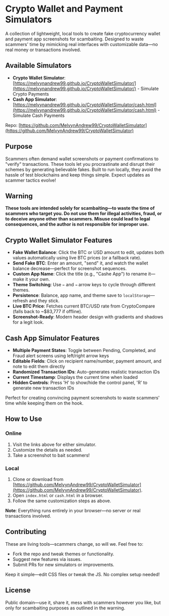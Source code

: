 # Crypto Wallet and Payment Simulators

A collection of lightweight, local tools to create fake cryptocurrency wallet and payment app screenshots for scambaiting. Designed to waste scammers' time by mimicking real interfaces with customizable data—no real money or transactions involved.

## Available Simulators

- **Crypto Wallet Simulator**: [https://melvynandrew99.github.io/CryptoWalletSimulator/](https://melvynandrew99.github.io/CryptoWalletSimulator/) - Simulate Crypto Payments
- **Cash App Simulator**: [https://melvynandrew99.github.io/CryptoWalletSimulator/cash.html](https://melvynandrew99.github.io/CryptoWalletSimulator/cash.html) - Simulate Cash Payments

Repo: [https://github.com/MelvynAndrew99/CryptoWalletSimulator](https://github.com/MelvynAndrew99/CryptoWalletSimulator)

## Purpose

Scammers often demand wallet screenshots or payment confirmations to "verify" transactions. These tools let you procrastinate and disrupt their schemes by generating believable fakes. Built to run locally, they avoid the hassle of test blockchains and keep things simple. Expect updates as scammer tactics evolve!

## Warning

**These tools are intended solely for scambaiting—to waste the time of scammers who target you. Do not use them for illegal activities, fraud, or to deceive anyone other than scammers. Misuse could lead to legal consequences, and the author is not responsible for improper use.**

## Crypto Wallet Simulator Features

- **Fake Wallet Balance**: Click the BTC or USD amount to edit, updates both values automatically using live BTC prices (or a fallback rate).
- **Send Fake BTC**: Enter an amount, "send" it, and watch the wallet balance decrease—perfect for screenshot sequences.
- **Custom App Name**: Click the title (e.g., "Cashe App") to rename it—make it your own.
- **Theme Switching**: Use `←` and `→` arrow keys to cycle through different themes.
- **Persistence**: Balance, app name, and theme save to `localStorage`—refresh and they stick.
- **Live BTC Price**: Fetches current BTC/USD rate from CryptoCompare (falls back to ~$83,777 if offline).
- **Screenshot-Ready**: Modern header design with gradients and shadows for a legit look.

## Cash App Simulator Features

- **Multiple Payment States**: Toggle between Pending, Completed, and Fraud alert screens using left/right arrow keys
- **Editable Fields**: Click on recipient name/number, payment amount, and note to edit them directly
- **Randomized Transaction IDs**: Auto-generates realistic transaction IDs
- **Current Timestamp**: Displays the current time when loaded
- **Hidden Controls**: Press 'H' to show/hide the control panel, 'R' to generate new transaction IDs

Perfect for creating convincing payment screenshots to waste scammers' time while keeping them on the hook.

## How to Use

### Online
1. Visit the links above for either simulator.
2. Customize the details as needed.
3. Take a screenshot to bait scammers!

### Local
1. Clone or download from [https://github.com/MelvynAndrew99/CryptoWalletSimulator](https://github.com/MelvynAndrew99/CryptoWalletSimulator).
2. Open `index.html` or `cash.html` in a browser.
3. Follow the same customization steps as above.

**Note**: Everything runs entirely in your browser—no server or real transactions involved.

## Contributing

These are living tools—scammers change, so will we. Feel free to:
- Fork the repo and tweak themes or functionality.
- Suggest new features via issues.
- Submit PRs for new simulators or improvements.

Keep it simple—edit CSS files or tweak the JS. No complex setup needed!

## License

Public domain—use it, share it, mess with scammers however you like, but only for scambaiting purposes as outlined in the warning.